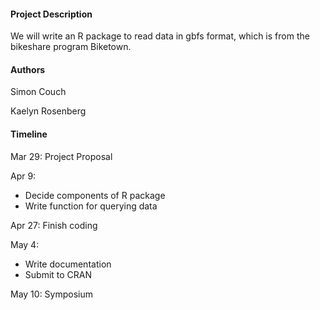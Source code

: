 #### Project Description
We will write an R package to read data in gbfs format, which is from the bikeshare program Biketown. 

#### Authors
Simon Couch 

Kaelyn Rosenberg

#### Timeline
Mar 29: Project Proposal

Apr 9: 
- Decide components of R package
- Write function for querying data

Apr 27: Finish coding

May 4: 
- Write documentation
- Submit to CRAN

May 10: Symposium